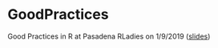 # GoodPractices
Good Practices in R at Pasadena RLadies on 1/9/2019 ([slides](https://htmlpreview.github.io/?https://github.com/zhiiiyang/GoodPractices/blob/master/GoodPractices.html))

